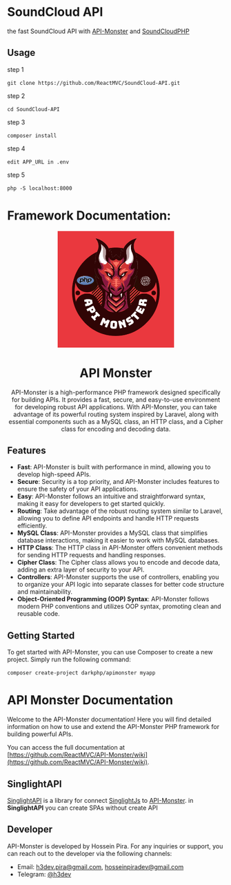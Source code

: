 # SoundCloud API
 the fast SoundCloud API with [API-Monster](https://github.com/ReactMVC/API-Monster) and [SoundCloudPHP](https://github.com/Hossein-Pira/SoundCloud)
## Usage
step 1
```
git clone https://github.com/ReactMVC/SoundCloud-API.git
```
step 2
```
cd SoundCloud-API
```
step 3
```
composer install
```
step 4
```
edit APP_URL in .env
```
step 5
```
php -S localhost:8000
```

# Framework Documentation:
<p align="center">
  <img src="https://raw.githubusercontent.com/ReactMVC/image-storage/main/API%20Monster(1).png" alt="Logo" width="270" height="270">
</p>
<div align="center">
 
# API Monster
API-Monster is a high-performance PHP framework designed specifically for building APIs. It provides a fast, secure, and easy-to-use environment for developing robust API applications. With API-Monster, you can take advantage of its powerful routing system inspired by Laravel, along with essential components such as a MySQL class, an HTTP class, and a Cipher class for encoding and decoding data.

</div>

## Features

- **Fast**: API-Monster is built with performance in mind, allowing you to develop high-speed APIs.
- **Secure**: Security is a top priority, and API-Monster includes features to ensure the safety of your API applications.
- **Easy**: API-Monster follows an intuitive and straightforward syntax, making it easy for developers to get started quickly.
- **Routing**: Take advantage of the robust routing system similar to Laravel, allowing you to define API endpoints and handle HTTP requests efficiently.
- **MySQL Class**: API-Monster provides a MySQL class that simplifies database interactions, making it easier to work with MySQL databases.
- **HTTP Class**: The HTTP class in API-Monster offers convenient methods for sending HTTP requests and handling responses.
- **Cipher Class**: The Cipher class allows you to encode and decode data, adding an extra layer of security to your API.
- **Controllers**: API-Monster supports the use of controllers, enabling you to organize your API logic into separate classes for better code structure and maintainability.
- **Object-Oriented Programming (OOP) Syntax**: API-Monster follows modern PHP conventions and utilizes OOP syntax, promoting clean and reusable code.

## Getting Started

To get started with API-Monster, you can use Composer to create a new project. Simply run the following command:

```
composer create-project darkphp/apimonster myapp
```

# API Monster Documentation

Welcome to the API-Monster documentation! Here you will find detailed information on how to use and extend the API-Monster PHP framework for building powerful APIs. 

You can access the full documentation at [https://github.com/ReactMVC/API-Monster/wiki](https://github.com/ReactMVC/API-Monster/wiki).

## SinglightAPI 
 [SinglightAPI](https://github.com/mohammadali-arjomand/singlightapi) is a library for connect [SinglightJs](https://github.com/mohammadali-arjomand/singlightjs) to [API-Monster](https://github.com/ReactMVC/API-Monster). in **SinglightAPI** you can create SPAs without create API

## Developer

API-Monster is developed by Hossein Pira. For any inquiries or support, you can reach out to the developer via the following channels:

- Email: h3dev.pira@gmail.com, hosseinpiradev@gmail.com
- Telegram: [@h3dev](https://t.me/h3dev)
